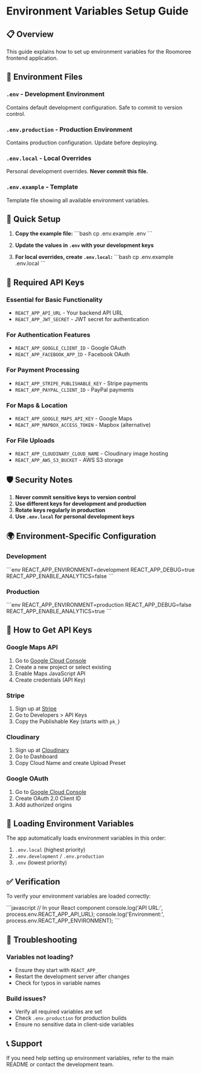 # Environment Variables Setup Guide

## 📋 Overview
This guide explains how to set up environment variables for the Roomoree frontend application.

## 🔧 Environment Files

### `.env` - Development Environment
Contains default development configuration. Safe to commit to version control.

### `.env.production` - Production Environment  
Contains production configuration. Update before deploying.

### `.env.local` - Local Overrides
Personal development overrides. **Never commit this file.**

### `.env.example` - Template
Template file showing all available environment variables.

## 🚀 Quick Setup

1. **Copy the example file:**
   \`\`\`bash
   cp .env.example .env
   \`\`\`

2. **Update the values in `.env` with your development keys**

3. **For local overrides, create `.env.local`:**
   \`\`\`bash
   cp .env.example .env.local
   \`\`\`

## 🔑 Required API Keys

### Essential for Basic Functionality
- `REACT_APP_API_URL` - Your backend API URL
- `REACT_APP_JWT_SECRET` - JWT secret for authentication

### For Authentication Features
- `REACT_APP_GOOGLE_CLIENT_ID` - Google OAuth
- `REACT_APP_FACEBOOK_APP_ID` - Facebook OAuth

### For Payment Processing
- `REACT_APP_STRIPE_PUBLISHABLE_KEY` - Stripe payments
- `REACT_APP_PAYPAL_CLIENT_ID` - PayPal payments

### For Maps & Location
- `REACT_APP_GOOGLE_MAPS_API_KEY` - Google Maps
- `REACT_APP_MAPBOX_ACCESS_TOKEN` - Mapbox (alternative)

### For File Uploads
- `REACT_APP_CLOUDINARY_CLOUD_NAME` - Cloudinary image hosting
- `REACT_APP_AWS_S3_BUCKET` - AWS S3 storage

## 🛡️ Security Notes

1. **Never commit sensitive keys to version control**
2. **Use different keys for development and production**
3. **Rotate keys regularly in production**
4. **Use `.env.local` for personal development keys**

## 🌍 Environment-Specific Configuration

### Development
\`\`\`env
REACT_APP_ENVIRONMENT=development
REACT_APP_DEBUG=true
REACT_APP_ENABLE_ANALYTICS=false
\`\`\`

### Production
\`\`\`env
REACT_APP_ENVIRONMENT=production
REACT_APP_DEBUG=false
REACT_APP_ENABLE_ANALYTICS=true
\`\`\`

## 📝 How to Get API Keys

### Google Maps API
1. Go to [Google Cloud Console](https://console.cloud.google.com/)
2. Create a new project or select existing
3. Enable Maps JavaScript API
4. Create credentials (API Key)

### Stripe
1. Sign up at [Stripe](https://stripe.com/)
2. Go to Developers > API Keys
3. Copy the Publishable Key (starts with `pk_`)

### Cloudinary
1. Sign up at [Cloudinary](https://cloudinary.com/)
2. Go to Dashboard
3. Copy Cloud Name and create Upload Preset

### Google OAuth
1. Go to [Google Cloud Console](https://console.cloud.google.com/)
2. Create OAuth 2.0 Client ID
3. Add authorized origins

## 🔄 Loading Environment Variables

The app automatically loads environment variables in this order:
1. `.env.local` (highest priority)
2. `.env.development` / `.env.production`
3. `.env` (lowest priority)

## ✅ Verification

To verify your environment variables are loaded correctly:

\`\`\`javascript
// In your React component
console.log('API URL:', process.env.REACT_APP_API_URL);
console.log('Environment:', process.env.REACT_APP_ENVIRONMENT);
\`\`\`

## 🚨 Troubleshooting

### Variables not loading?
- Ensure they start with `REACT_APP_`
- Restart the development server after changes
- Check for typos in variable names

### Build issues?
- Verify all required variables are set
- Check `.env.production` for production builds
- Ensure no sensitive data in client-side variables

## 📞 Support

If you need help setting up environment variables, refer to the main README or contact the development team.
